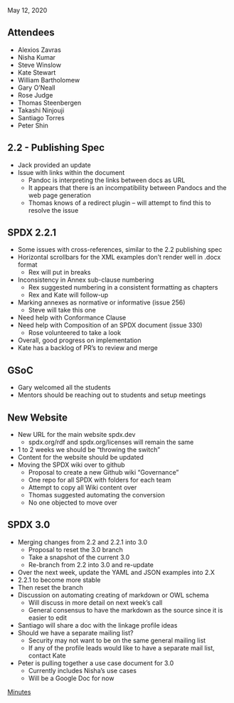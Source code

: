 May 12, 2020

## Attendees

  - Alexios Zavras
  - Nisha Kumar
  - Steve Winslow
  - Kate Stewart
  - William Bartholomew
  - Gary O’Neall
  - Rose Judge
  - Thomas Steenbergen
  - Takashi Ninjouji
  - Santiago Torres
  - Peter Shin

## 2.2 - Publishing Spec

  - Jack provided an update
  - Issue with links within the document
      - Pandoc is interpreting the links between docs as URL
      - It appears that there is an incompatibility between Pandocs and
        the web page generation
      - Thomas knows of a redirect plugin – will attempt to find this to
        resolve the issue

## SPDX 2.2.1

  - Some issues with cross-references, similar to the 2.2 publishing
    spec
  - Horizontal scrollbars for the XML examples don’t render well in
    .docx format
      - Rex will put in breaks
  - Inconsistency in Annex sub-clause numbering
      - Rex suggested numbering in a consistent formatting as chapters
      - Rex and Kate will follow-up
  - Marking annexes as normative or informative (issue 256)
      - Steve will take this one
  - Need help with Conformance Clause
  - Need help with Composition of an SPDX document (issue 330)
      - Rose volunteered to take a look
  - Overall, good progress on implementation
  - Kate has a backlog of PR’s to review and merge

## GSoC

  - Gary welcomed all the students
  - Mentors should be reaching out to students and setup meetings

## New Website

  - New URL for the main website spdx.dev
      - spdx.org/rdf and spdx.org/licenses will remain the same
  - 1 to 2 weeks we should be “throwing the switch”
  - Content for the website should be updated
  - Moving the SPDX wiki over to github
      - Proposal to create a new Github wiki “Governance”
      - One repo for all SPDX with folders for each team
      - Attempt to copy all Wiki content over
      - Thomas suggested automating the conversion
      - No one objected to move over

## SPDX 3.0

  - Merging changes from 2.2 and 2.2.1 into 3.0
      - Proposal to reset the 3.0 branch
      - Take a snapshot of the current 3.0
      - Re-branch from 2.2 into 3.0 and re-update
  - Over the next week, update the YAML and JSON examples into 2.X
  - 2.2.1 to become more stable
  - Then reset the branch
  - Discussion on automating creating of markdown or OWL schema
      - Will discuss in more detail on next week’s call
      - General consensus to have the markdown as the source since it is
        easier to edit
  - Santiago will share a doc with the linkage profile ideas
  - Should we have a separate mailing list?
      - Security may not want to be on the same general mailing list
      - If any of the profile leads would like to have a separate mail
        list, contact Kate
  - Peter is pulling together a use case document for 3.0
      - Currently includes Nisha’s use cases
      - Will be a Google Doc for now

[Minutes](Category:Technical "wikilink")
